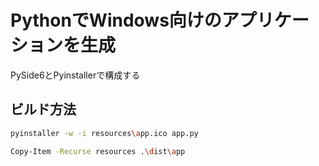 # PythonでWindows向けのアプリケーションを生成

PySide6とPyinstallerで構成する


## ビルド方法

```sh
pyinstaller -w -i resources\app.ico app.py

Copy-Item -Recurse resources .\dist\app
```
